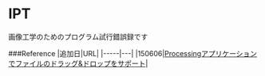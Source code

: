 # IPT
画像工学のためのプログラム試行錯誤録です

###Reference
|追加日|URL|
|-----|---|
|150606|[Processingアプリケーションでファイルのドラッグ&ドロップをサポート](http://tercel-sakuragaoka.blogspot.jp/2011/10/processing.html)|